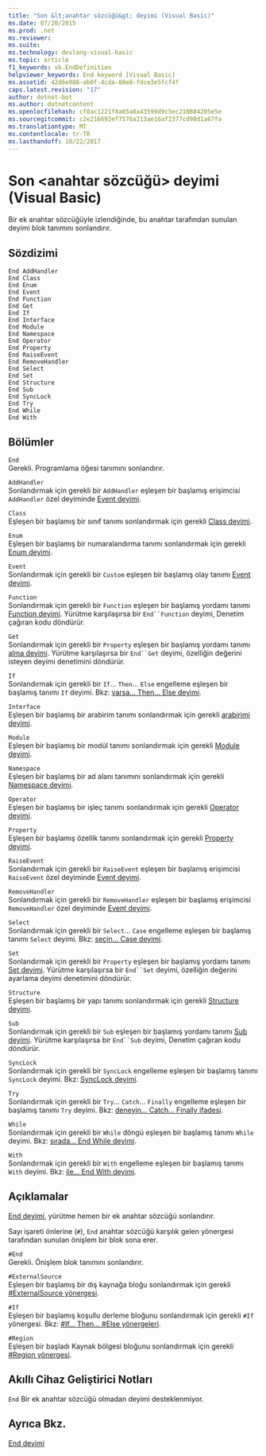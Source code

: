 ```yaml
---
title: "Son &lt;anahtar sözcüğü&gt; deyimi (Visual Basic)"
ms.date: 07/20/2015
ms.prod: .net
ms.reviewer: 
ms.suite: 
ms.technology: devlang-visual-basic
ms.topic: article
f1_keywords: vb.EndDefinition
helpviewer_keywords: End keyword [Visual Basic]
ms.assetid: 42d6e088-ab0f-4cda-88e8-fdce3e5fcf4f
caps.latest.revision: "17"
author: dotnet-bot
ms.author: dotnetcontent
ms.openlocfilehash: cf0ac1221f8a85a8a43599d9c5ec210884205e5e
ms.sourcegitcommit: c2e216692ef7576a213ae16af2377cd98d1a67fa
ms.translationtype: MT
ms.contentlocale: tr-TR
ms.lasthandoff: 10/22/2017
---
```

# <a name="end-ltkeywordgt-statement-visual-basic"></a>Son &lt;anahtar sözcüğü&gt; deyimi (Visual Basic)
Bir ek anahtar sözcüğüyle izlendiğinde, bu anahtar tarafından sunulan deyimi blok tanımını sonlandırır.  
  
## <a name="syntax"></a>Sözdizimi  
  
```  
End AddHandler  
End Class   
End Enum   
End Event   
End Function   
End Get   
End If   
End Interface   
End Module   
End Namespace   
End Operator   
End Property   
End RaiseEvent  
End RemoveHandler  
End Select   
End Set   
End Structure   
End Sub   
End SyncLock   
End Try   
End While   
End With  
```  
  
## <a name="parts"></a>Bölümler  
 `End`  
 Gerekli. Programlama öğesi tanımını sonlandırır.  
  
 `AddHandler`  
 Sonlandırmak için gerekli bir `AddHandler` eşleşen bir başlamış erişimcisi `AddHandler` özel deyiminde [Event deyimi](../../../visual-basic/language-reference/statements/event-statement.md).  
  
 `Class`  
 Eşleşen bir başlamış bir sınıf tanımı sonlandırmak için gerekli [Class deyimi](../../../visual-basic/language-reference/statements/class-statement.md).  
  
 `Enum`  
 Eşleşen bir başlamış bir numaralandırma tanımı sonlandırmak için gerekli [Enum deyimi](../../../visual-basic/language-reference/statements/enum-statement.md).  
  
 `Event`  
 Sonlandırmak için gerekli bir `Custom` eşleşen bir başlamış olay tanımı [Event deyimi](../../../visual-basic/language-reference/statements/event-statement.md).  
  
 `Function`  
 Sonlandırmak için gerekli bir `Function` eşleşen bir başlamış yordamı tanımı [Function deyimi](../../../visual-basic/language-reference/statements/function-statement.md). Yürütme karşılaşırsa bir `End``Function` deyimi, Denetim çağıran kodu döndürür.  
  
 `Get`  
 Sonlandırmak için gerekli bir `Property` eşleşen bir başlamış yordamı tanımı [alma deyimi](../../../visual-basic/language-reference/statements/get-statement.md). Yürütme karşılaşırsa bir `End``Get` deyimi, özelliğin değerini isteyen deyimi denetimini döndürür.  
  
 `If`  
 Sonlandırmak için gerekli bir `If`... `Then`... `Else` engelleme eşleşen bir başlamış tanımı `If` deyimi. Bkz: [varsa... Then... Else deyimi](../../../visual-basic/language-reference/statements/if-then-else-statement.md).  
  
 `Interface`  
 Eşleşen bir başlamış bir arabirim tanımı sonlandırmak için gerekli [arabirimi deyimi](../../../visual-basic/language-reference/statements/interface-statement.md).  
  
 `Module`  
 Eşleşen bir başlamış bir modül tanımı sonlandırmak için gerekli [Module deyimi](../../../visual-basic/language-reference/statements/module-statement.md).  
  
 `Namespace`  
 Eşleşen bir başlamış bir ad alanı tanımını sonlandırmak için gerekli [Namespace deyimi](../../../visual-basic/language-reference/statements/namespace-statement.md).  
  
 `Operator`  
 Eşleşen bir başlamış bir işleç tanımı sonlandırmak için gerekli [Operator deyimi](../../../visual-basic/language-reference/statements/operator-statement.md).  
  
 `Property`  
 Eşleşen bir başlamış özellik tanımı sonlandırmak için gerekli [Property deyimi](../../../visual-basic/language-reference/statements/property-statement.md).  
  
 `RaiseEvent`  
 Sonlandırmak için gerekli bir `RaiseEvent` eşleşen bir başlamış erişimcisi `RaiseEvent` özel deyiminde [Event deyimi](../../../visual-basic/language-reference/statements/event-statement.md).  
  
 `RemoveHandler`  
 Sonlandırmak için gerekli bir `RemoveHandler` eşleşen bir başlamış erişimcisi `RemoveHandler` özel deyiminde [Event deyimi](../../../visual-basic/language-reference/statements/event-statement.md).  
  
 `Select`  
 Sonlandırmak için gerekli bir `Select`... `Case` engelleme eşleşen bir başlamış tanımı `Select` deyimi. Bkz: [seçin... Case deyimi](../../../visual-basic/language-reference/statements/select-case-statement.md).  
  
 `Set`  
 Sonlandırmak için gerekli bir `Property` eşleşen bir başlamış yordamı tanımı [Set deyimi](../../../visual-basic/language-reference/statements/set-statement.md). Yürütme karşılaşırsa bir `End``Set` deyimi, özelliğin değerini ayarlama deyimi denetimini döndürür.  
  
 `Structure`  
 Eşleşen bir başlamış bir yapı tanımı sonlandırmak için gerekli [Structure deyimi](../../../visual-basic/language-reference/statements/structure-statement.md).  
  
 `Sub`  
 Sonlandırmak için gerekli bir `Sub` eşleşen bir başlamış yordamı tanımı [Sub deyimi](../../../visual-basic/language-reference/statements/sub-statement.md). Yürütme karşılaşırsa bir `End``Sub` deyimi, Denetim çağıran kodu döndürür.  
  
 `SyncLock`  
 Sonlandırmak için gerekli bir `SyncLock` engelleme eşleşen bir başlamış tanımı `SyncLock` deyimi. Bkz: [SyncLock deyimi](../../../visual-basic/language-reference/statements/synclock-statement.md).  
  
 `Try`  
 Sonlandırmak için gerekli bir `Try`... `Catch`... `Finally` engelleme eşleşen bir başlamış tanımı `Try` deyimi. Bkz: [deneyin... Catch... Finally ifadesi](../../../visual-basic/language-reference/statements/try-catch-finally-statement.md).  
  
 `While`  
 Sonlandırmak için gerekli bir `While` döngü eşleşen bir başlamış tanımı `While` deyimi. Bkz: [sırada... End While deyimi](../../../visual-basic/language-reference/statements/while-end-while-statement.md).  
  
 `With`  
 Sonlandırmak için gerekli bir `With` engelleme eşleşen bir başlamış tanımı `With` deyimi. Bkz: [ile... End With deyimi](../../../visual-basic/language-reference/statements/with-end-with-statement.md).  
  
## <a name="remarks"></a>Açıklamalar  
 [End deyimi](../../../visual-basic/language-reference/statements/end-statement.md), yürütme hemen bir ek anahtar sözcüğü sonlandırır.  
  
 Sayı işareti önlerine (`#`), `End` anahtar sözcüğü karşılık gelen yönergesi tarafından sunulan önişlem bir blok sona erer.  
  
 `#End`  
 Gerekli. Önişlem blok tanımını sonlandırır.  
  
 `#ExternalSource`  
 Eşleşen bir başlamış bir dış kaynağa bloğu sonlandırmak için gerekli [#ExternalSource yönergesi](../../../visual-basic/language-reference/directives/externalsource-directive.md).  
  
 `#If`  
 Eşleşen bir başlamış koşullu derleme bloğunu sonlandırmak için gerekli `#If` yönergesi. Bkz: [#If... Then... #Else yönergeleri](../../../visual-basic/language-reference/directives/if-then-else-directives.md).  
  
 `#Region`  
 Eşleşen bir başladı Kaynak bölgesi bloğunu sonlandırmak için gerekli [#Region yönergesi](../../../visual-basic/language-reference/directives/region-directive.md).  
  
## <a name="smart-device-developer-notes"></a>Akıllı Cihaz Geliştirici Notları  
 `End` Bir ek anahtar sözcüğü olmadan deyimi desteklenmiyor.  
  
## <a name="see-also"></a>Ayrıca Bkz.  
 [End deyimi](../../../visual-basic/language-reference/statements/end-statement.md)
